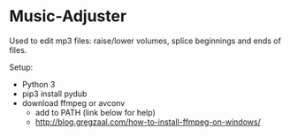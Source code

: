 # Music-Adjuster

Used to edit mp3 files: raise/lower volumes, splice beginnings and ends of files. 

Setup:

* Python 3
* pip3 install pydub
* download ffmpeg or avconv
  * add to PATH (link below for help)
  * http://blog.gregzaal.com/how-to-install-ffmpeg-on-windows/
